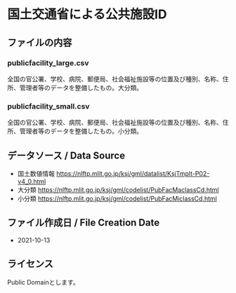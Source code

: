# 国土交通省による公共施設ID

## ファイルの内容

### publicfacility_large.csv

全国の官公署、学校、病院、郵便局、社会福祉施設等の位置及び種別、名称、住所、管理者等のデータを整備したもの。大分類。

### publicfacility_small.csv

全国の官公署、学校、病院、郵便局、社会福祉施設等の位置及び種別、名称、住所、管理者等のデータを整備したもの。小分類。




## データソース / Data Source

- 国土数値情報 https://nlftp.mlit.go.jp/ksj/gml/datalist/KsjTmplt-P02-v4_0.html
- 大分類 https://nlftp.mlit.go.jp/ksj/gml/codelist/PubFacMaclassCd.html
- 小分類 https://nlftp.mlit.go.jp/ksj/gml/codelist/PubFacMiclassCd.html

## ファイル作成日 / File Creation Date

- 2021-10-13



## ライセンス
Public Domainとします。

